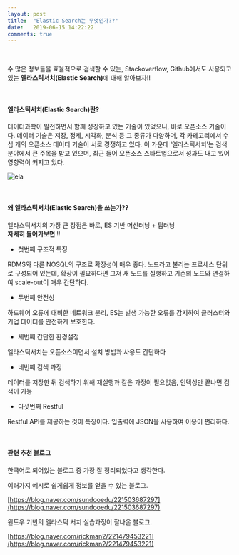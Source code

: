 ```yaml
---
layout: post
title:  "Elastic Search는 무엇인가??"
date:   2019-06-15 14:22:22
comments: true
---
```


<br/>

수 많은 정보들을 효율적으로 검색할 수 있는, 
Stackoverflow, Github에서도 사용되고 있는 
<strong>엘라스틱서치(Elastic Search)</strong>에 대해 알아보자!!



<br/>
<h4>엘라스틱서치(Elastic Search)란?</h4>

데이터과학이 발전하면서 함께 성장하고 있는 기술이 있었으니, 바로 오픈소스 기술이다. 데이터 기술은 저장, 정제, 시각화, 분석 등 그 종류가 다양하며, 각 카테고리에서 수십 개의 오픈소스 데이터 기술이 서로 경쟁하고 있다. 이 가운데 ‘엘라스틱서치’는 검색 분야에서 큰 주목을 받고 있으며, 최근 들어 오픈소스 스타트업으로서 성과도 내고 있어 영향력이 커지고 있다.



![ela](https://user-images.githubusercontent.com/49789734/62819513-36780c80-bb91-11e9-92dd-dd332db0735e.png)

<br/>
<h4>왜 엘라스틱서치(Elastic Search)을 쓰는가??</h4>

엘라스틱서치의 가장 큰 장점은 바로, ES 기반 머신러닝 + 딥러닝 
<br/>
<strong>자세히 들어가보면</strong> !! 
<br/>
- 첫번째 구조적 특징

RDMS와 다른 NOSQL의 구조로 확장성이 매우 좋다. 노드라고 불리는 프로세스 단위로 구성되어 있는데, 확장이 필요하다면 그저 새 노드를 실행하고 기존의 노드와 연결하여 scale-out이 매우 간단하다.

- 두번째 안전성

하드웨어 오류에 대비한 네트워크 분리, ES는 발생 가능한 오류를 감지하여 클러스터와 기업 데이터를 안전하게 보호한다.

- 세번째 간단한 환경설정 

엘라스틱서치는 오픈소스이면서 설치 방법과 사용도 간단하다

- 네번째 검색 과정

데이터를 저장한 뒤 검색하기 위해 재실행과 같은 과정이 필요없음, 인덱싱만 끝나면 검색이 가능


- 다섯번째 Restful

Restful API를 제공하는 것이 특징이다. 입출력에 JSON을 사용하여 이용이 편리하다.


<br/>
 <h4>관련 추천 블로그</h4>

 한국어로 되어있는 블로그 중 가장 잘 정리되었다고 생각한다.

 여러가지 예시로 쉽게쉽게 정보를 얻을 수 있는 블로그.

 [https://blog.naver.com/sundooedu/221503687297](https://blog.naver.com/sundooedu/221503687297)

윈도우 기반의 엘라스틱 서치 실습과정이 잘나온 블로그.

[https://blog.naver.com/rickman2/221479453221](https://blog.naver.com/rickman2/221479453221)
